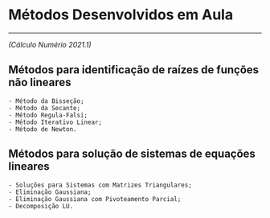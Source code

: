 # Métodos Desenvolvidos em Aula 
---

*(Cálculo Numério 2021.1)*

## Métodos para identificação de raízes de funções não lineares
    - Método da Bisseção;
    - Método da Secante;
    - Método Regula-Falsi;
    - Método Iterativo Linear;
    - Método de Newton.

## Métodos para solução de sistemas de equações lineares
    - Soluções para Sistemas com Matrizes Triangulares;
    - Eliminação Gaussiana;
    - Eliminação Gaussiana com Pivoteamento Parcial;
    - Decomposição LU.
